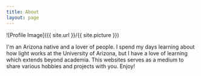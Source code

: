 ```yaml
---
title: About
layout: page
---
```

![Profile Image]({{ site.url }}/{{ site.picture }})

<p>I'm an Arizona native and a lover of people. I spend my days learning about how light works at the University of Arizona, but I have a love of learning which extends beyond academia. This websites serves as a medium to share various hobbies and projects with you. Enjoy!</p>
